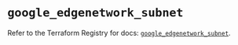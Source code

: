# `google_edgenetwork_subnet`

Refer to the Terraform Registry for docs: [`google_edgenetwork_subnet`](https://registry.terraform.io/providers/hashicorp/google-beta/6.44.0/docs/resources/google_edgenetwork_subnet).
